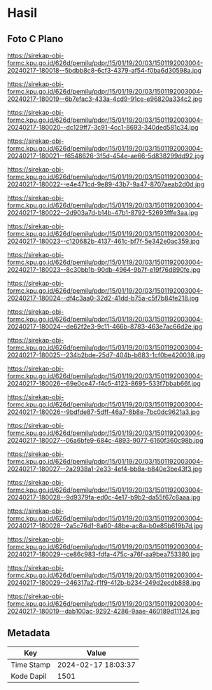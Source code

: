 # Hasil

## Foto C Plano

https://sirekap-obj-formc.kpu.go.id/626d/pemilu/pdpr/15/01/19/20/03/1501192003004-20240217-180018--5bdbb8c8-6cf3-4379-af54-f0ba6d30598a.jpg

https://sirekap-obj-formc.kpu.go.id/626d/pemilu/pdpr/15/01/19/20/03/1501192003004-20240217-180019--6b7efac3-433a-4cd9-91ce-e96820a334c2.jpg

https://sirekap-obj-formc.kpu.go.id/626d/pemilu/pdpr/15/01/19/20/03/1501192003004-20240217-180020--dc129ff7-3c91-4cc1-8693-340ded581c34.jpg

https://sirekap-obj-formc.kpu.go.id/626d/pemilu/pdpr/15/01/19/20/03/1501192003004-20240217-180021--f6548626-3f5d-454e-ae66-5d838299dd92.jpg

https://sirekap-obj-formc.kpu.go.id/626d/pemilu/pdpr/15/01/19/20/03/1501192003004-20240217-180022--e4e471cd-9e89-43b7-9a47-8707aeab2d0d.jpg

https://sirekap-obj-formc.kpu.go.id/626d/pemilu/pdpr/15/01/19/20/03/1501192003004-20240217-180022--2d903a7d-b14b-47b1-8792-52693fffe3aa.jpg

https://sirekap-obj-formc.kpu.go.id/626d/pemilu/pdpr/15/01/19/20/03/1501192003004-20240217-180023--c120682b-4137-461c-bf7f-5e342e0ac359.jpg

https://sirekap-obj-formc.kpu.go.id/626d/pemilu/pdpr/15/01/19/20/03/1501192003004-20240217-180023--8c30bb1b-90db-4964-9b7f-e19f76d890fe.jpg

https://sirekap-obj-formc.kpu.go.id/626d/pemilu/pdpr/15/01/19/20/03/1501192003004-20240217-180024--df4c3aa0-32d2-41dd-b75a-c5f7b84fe218.jpg

https://sirekap-obj-formc.kpu.go.id/626d/pemilu/pdpr/15/01/19/20/03/1501192003004-20240217-180024--de62f2e3-9c11-466b-8783-463e7ac66d2e.jpg

https://sirekap-obj-formc.kpu.go.id/626d/pemilu/pdpr/15/01/19/20/03/1501192003004-20240217-180025--234b2bde-25d7-404b-b683-1cf0be420038.jpg

https://sirekap-obj-formc.kpu.go.id/626d/pemilu/pdpr/15/01/19/20/03/1501192003004-20240217-180026--69e0ce47-f4c5-4123-8695-533f7bbab66f.jpg

https://sirekap-obj-formc.kpu.go.id/626d/pemilu/pdpr/15/01/19/20/03/1501192003004-20240217-180026--9bdfde87-5dff-46a7-8b8e-7bc0dc9621a3.jpg

https://sirekap-obj-formc.kpu.go.id/626d/pemilu/pdpr/15/01/19/20/03/1501192003004-20240217-180027--06a6bfe9-684c-4893-9077-6160f360c98b.jpg

https://sirekap-obj-formc.kpu.go.id/626d/pemilu/pdpr/15/01/19/20/03/1501192003004-20240217-180027--2a2938a1-2e33-4ef4-bb8a-b840e3be43f3.jpg

https://sirekap-obj-formc.kpu.go.id/626d/pemilu/pdpr/15/01/19/20/03/1501192003004-20240217-180028--9d9379fa-ed0c-4e17-b9b2-da55f67c6aaa.jpg

https://sirekap-obj-formc.kpu.go.id/626d/pemilu/pdpr/15/01/19/20/03/1501192003004-20240217-180028--2a5c76d1-8a60-48be-ac8a-b0e85b619b7d.jpg

https://sirekap-obj-formc.kpu.go.id/626d/pemilu/pdpr/15/01/19/20/03/1501192003004-20240217-180029--ce86c983-fdfa-475c-a76f-aa9bea753380.jpg

https://sirekap-obj-formc.kpu.go.id/626d/pemilu/pdpr/15/01/19/20/03/1501192003004-20240217-180029--246317a2-f1f9-412b-b234-249d2ecdb888.jpg

https://sirekap-obj-formc.kpu.go.id/626d/pemilu/pdpr/15/01/19/20/03/1501192003004-20240217-180019--dab100ac-9292-4286-9aae-460189d11124.jpg


## Metadata

| Key        | Value               |
| ---------- | ------------------- |
| Time Stamp | 2024-02-17 18:03:37 |
| Kode Dapil | 1501                |



